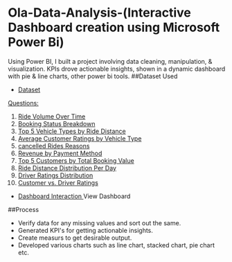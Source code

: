 # Ola-Data-Analysis-(Interactive Dashboard creation using Microsoft Power Bi)
Using Power BI, I built a project involving data cleaning, manipulation, &amp; visualization. KPIs drove actionable insights, shown in a dynamic dashboard with pie &amp; line charts, other power bi tools.
##Dataset Used

- <a href="https://github.com/Urvashiaswal/Ola-Data-Analysis/blob/main/Bookings.xlsx">Dataset

Questions:
1. Ride Volume Over Time
2. Booking Status Breakdown
3. Top 5 Vehicle Types by Ride Distance
4. Average Customer Ratings by Vehicle Type
5. cancelled Rides Reasons
6. Revenue by Payment Method
7. Top 5 Customers by Total Booking Value
8. Ride Distance Distribution Per Day
9. Driver Ratings Distribution
10. Customer vs. Driver Ratings

- Dashboard Interaction <a hrf="https://github.com/Urvashiaswal/Ola-Data-Analysis/blob/main/OLA%20Dashboard.pdf">View Dashboard<a/>

##Process
- Verify data for any missing values and sort out the same.
- Generated KPI's for getting actionable insights.
- Create measurs to get desirable output. 
- Developed various charts such as line chart, stacked chart, pie chart etc.

